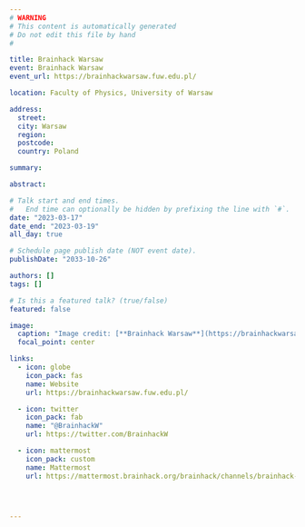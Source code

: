 ```yaml
---
# WARNING
# This content is automatically generated
# Do not edit this file by hand
#

title: Brainhack Warsaw
event: Brainhack Warsaw
event_url: https://brainhackwarsaw.fuw.edu.pl/

location: Faculty of Physics, University of Warsaw

address:
  street:
  city: Warsaw
  region:
  postcode:
  country: Poland

summary:

abstract:

# Talk start and end times.
#   End time can optionally be hidden by prefixing the line with `#`.
date: "2023-03-17"
date_end: "2023-03-19"
all_day: true

# Schedule page publish date (NOT event date).
publishDate: "2033-10-26"

authors: []
tags: []

# Is this a featured talk? (true/false)
featured: false

image:
  caption: "Image credit: [**Brainhack Warsaw**](https://brainhackwarsaw.fuw.edu.pl/)"
  focal_point: center

links:
  - icon: globe
    icon_pack: fas
    name: Website
    url: https://brainhackwarsaw.fuw.edu.pl/

  - icon: twitter
    icon_pack: fab
    name: "@BrainhackW"
    url: https://twitter.com/BrainhackW

  - icon: mattermost
    icon_pack: custom
    name: Mattermost
    url: https://mattermost.brainhack.org/brainhack/channels/brainhack-warsaw




---
```

